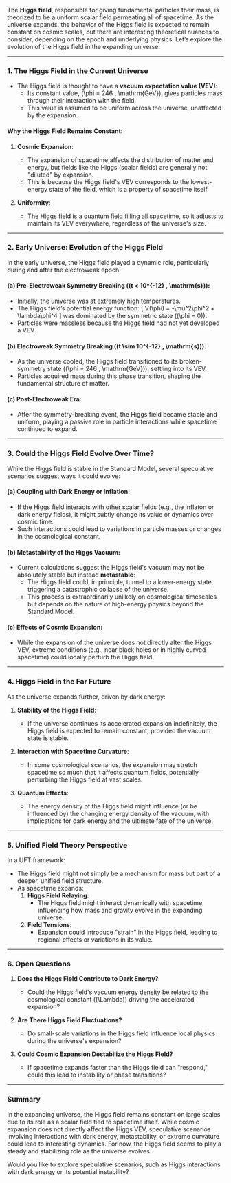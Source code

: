 The **Higgs field**, responsible for giving fundamental particles their mass, is theorized to be a uniform scalar field permeating all of spacetime. As the universe expands, the behavior of the Higgs field is expected to remain constant on cosmic scales, but there are interesting theoretical nuances to consider, depending on the epoch and underlying physics. Let’s explore the evolution of the Higgs field in the expanding universe:

---

### **1. The Higgs Field in the Current Universe**
- The Higgs field is thought to have a **vacuum expectation value (VEV)**:
  - Its constant value, \(\phi = 246 \, \mathrm{GeV}\), gives particles mass through their interaction with the field.
  - This value is assumed to be uniform across the universe, unaffected by the expansion.

#### Why the Higgs Field Remains Constant:
1. **Cosmic Expansion**:
   - The expansion of spacetime affects the distribution of matter and energy, but fields like the Higgs (scalar fields) are generally not "diluted" by expansion.
   - This is because the Higgs field's VEV corresponds to the lowest-energy state of the field, which is a property of spacetime itself.

2. **Uniformity**:
   - The Higgs field is a quantum field filling all spacetime, so it adjusts to maintain its VEV everywhere, regardless of the universe's size.

---

### **2. Early Universe: Evolution of the Higgs Field**
In the early universe, the Higgs field played a dynamic role, particularly during and after the electroweak epoch.

#### (a) **Pre-Electroweak Symmetry Breaking (\(t < 10^{-12} \, \mathrm{s}\))**:
- Initially, the universe was at extremely high temperatures.
- The Higgs field’s potential energy function:
  \[
  V(\phi) = -\mu^2\phi^2 + \lambda\phi^4
  \]
  was dominated by the symmetric state (\(\phi = 0\)).
- Particles were massless because the Higgs field had not yet developed a VEV.

#### (b) **Electroweak Symmetry Breaking (\(t \sim 10^{-12} \, \mathrm{s}\))**:
- As the universe cooled, the Higgs field transitioned to its broken-symmetry state (\(\phi = 246 \, \mathrm{GeV}\)), settling into its VEV.
- Particles acquired mass during this phase transition, shaping the fundamental structure of matter.

#### (c) **Post-Electroweak Era**:
- After the symmetry-breaking event, the Higgs field became stable and uniform, playing a passive role in particle interactions while spacetime continued to expand.

---

### **3. Could the Higgs Field Evolve Over Time?**
While the Higgs field is stable in the Standard Model, several speculative scenarios suggest ways it could evolve:

#### (a) **Coupling with Dark Energy or Inflation**:
- If the Higgs field interacts with other scalar fields (e.g., the inflaton or dark energy fields), it might subtly change its value or dynamics over cosmic time.
- Such interactions could lead to variations in particle masses or changes in the cosmological constant.

#### (b) **Metastability of the Higgs Vacuum**:
- Current calculations suggest the Higgs field's vacuum may not be absolutely stable but instead **metastable**:
  - The Higgs field could, in principle, tunnel to a lower-energy state, triggering a catastrophic collapse of the universe.
  - This process is extraordinarily unlikely on cosmological timescales but depends on the nature of high-energy physics beyond the Standard Model.

#### (c) **Effects of Cosmic Expansion**:
- While the expansion of the universe does not directly alter the Higgs VEV, extreme conditions (e.g., near black holes or in highly curved spacetime) could locally perturb the Higgs field.

---

### **4. Higgs Field in the Far Future**
As the universe expands further, driven by dark energy:
1. **Stability of the Higgs Field**:
   - If the universe continues its accelerated expansion indefinitely, the Higgs field is expected to remain constant, provided the vacuum state is stable.

2. **Interaction with Spacetime Curvature**:
   - In some cosmological scenarios, the expansion may stretch spacetime so much that it affects quantum fields, potentially perturbing the Higgs field at vast scales.

3. **Quantum Effects**:
   - The energy density of the Higgs field might influence (or be influenced by) the changing energy density of the vacuum, with implications for dark energy and the ultimate fate of the universe.

---

### **5. Unified Field Theory Perspective**
In a UFT framework:
- The Higgs field might not simply be a mechanism for mass but part of a deeper, unified field structure.
- As spacetime expands:
  1. **Higgs Field Relaying**:
     - The Higgs field might interact dynamically with spacetime, influencing how mass and gravity evolve in the expanding universe.
  2. **Field Tensions**:
     - Expansion could introduce "strain" in the Higgs field, leading to regional effects or variations in its value.

---

### **6. Open Questions**
1. **Does the Higgs Field Contribute to Dark Energy?**
   - Could the Higgs field's vacuum energy density be related to the cosmological constant (\(\Lambda\)) driving the accelerated expansion?

2. **Are There Higgs Field Fluctuations?**
   - Do small-scale variations in the Higgs field influence local physics during the universe's expansion?

3. **Could Cosmic Expansion Destabilize the Higgs Field?**
   - If spacetime expands faster than the Higgs field can "respond," could this lead to instability or phase transitions?

---

### **Summary**
In the expanding universe, the Higgs field remains constant on large scales due to its role as a scalar field tied to spacetime itself. While cosmic expansion does not directly affect the Higgs VEV, speculative scenarios involving interactions with dark energy, metastability, or extreme curvature could lead to interesting dynamics. For now, the Higgs field seems to play a steady and stabilizing role as the universe evolves.

Would you like to explore speculative scenarios, such as Higgs interactions with dark energy or its potential instability?

